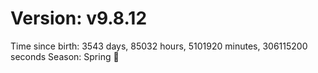 # Version: v9.8.12
Time since birth: 3543 days, 85032 hours, 5101920 minutes, 306115200 seconds
Season: Spring 🌸
